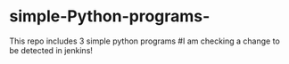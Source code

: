 # simple-Python-programs-
This repo includes 3 simple python programs
#I am checking a change to be detected in jenkins!

